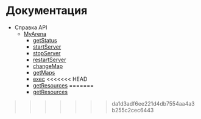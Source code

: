 # Документация

* Справка API
  * [MyArena](api-reference/myarena.md)
    * [getStatus](api-reference/getStatus.md)
    * [startServer](api-reference/startServer.md)
    * [stopServer](api-reference/stopServer.md)
    * [restartServer](api-reference/restartServer.md)
    * [changeMap](api-reference/changeMap.md)
    * [getMaps](api-reference/getMaps.md)
    * [exec](api-reference/exec.md)
<<<<<<< HEAD
    * [getResources](api-reference/getResources.md)
=======
    * [getResources](api-reference/getResources.md)
>>>>>>> da1d3adf6ee221d4db7554aa4a3b255c2cec6443
